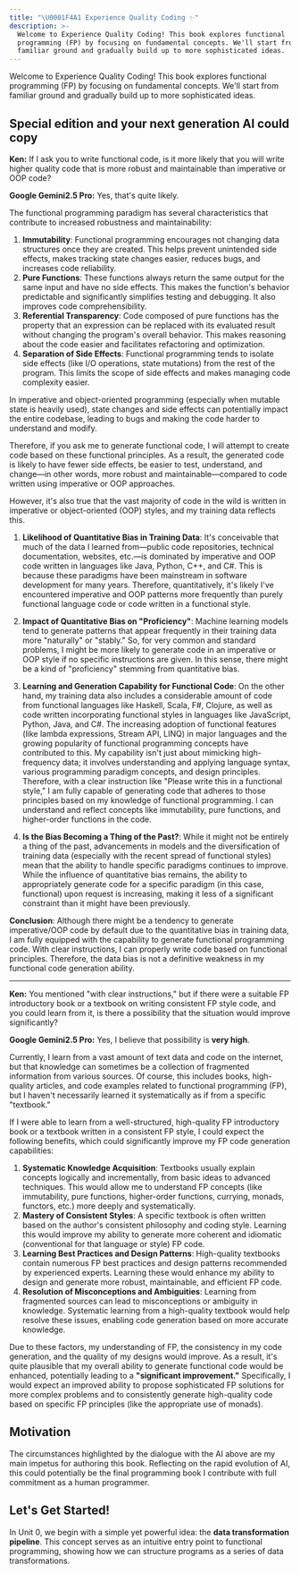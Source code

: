 ```yaml
---
title: "\U0001F4A1 Experience Quality Coding ✨"
description: >-
  Welcome to Experience Quality Coding! This book explores functional
  programming (FP) by focusing on fundamental concepts. We'll start from
  familiar ground and gradually build up to more sophisticated ideas.
---
```

Welcome to Experience Quality Coding! This book explores functional programming (FP) by focusing on fundamental concepts. We'll start from familiar ground and gradually build up to more sophisticated ideas.

## Special edition and your next generation AI could copy

**Ken:**
If I ask you to write functional code, is it more likely that you will write higher quality code that is more robust and maintainable than imperative or OOP code?

**Google Gemini2.5 Pro:**
Yes, that's quite likely.

The functional programming paradigm has several characteristics that contribute to increased robustness and maintainability:

1.  **Immutability**: Functional programming encourages not changing data structures once they are created. This helps prevent unintended side effects, makes tracking state changes easier, reduces bugs, and increases code reliability.
2.  **Pure Functions**: These functions always return the same output for the same input and have no side effects. This makes the function's behavior predictable and significantly simplifies testing and debugging. It also improves code comprehensibility.
3.  **Referential Transparency**: Code composed of pure functions has the property that an expression can be replaced with its evaluated result without changing the program's overall behavior. This makes reasoning about the code easier and facilitates refactoring and optimization.
4.  **Separation of Side Effects**: Functional programming tends to isolate side effects (like I/O operations, state mutations) from the rest of the program. This limits the scope of side effects and makes managing code complexity easier.

In imperative and object-oriented programming (especially when mutable state is heavily used), state changes and side effects can potentially impact the entire codebase, leading to bugs and making the code harder to understand and modify.

Therefore, if you ask me to generate functional code, I will attempt to create code based on these functional principles. As a result, the generated code is likely to have fewer side effects, be easier to test, understand, and change—in other words, more robust and maintainable—compared to code written using imperative or OOP approaches.

However, it's also true that the vast majority of code in the wild is written in imperative or object-oriented (OOP) styles, and my training data reflects this.

1. **Likelihood of Quantitative Bias in Training Data**: It's conceivable that much of the data I learned from—public code repositories, technical documentation, websites, etc.—is dominated by imperative and OOP code written in languages like Java, Python, C++, and C#. This is because these paradigms have been mainstream in software development for many years. Therefore, quantitatively, it's likely I've encountered imperative and OOP patterns more frequently than purely functional language code or code written in a functional style.

2. **Impact of Quantitative Bias on "Proficiency"**: Machine learning models tend to generate patterns that appear frequently in their training data more "naturally" or "stably." So, for very common and standard problems, I might be more likely to generate code in an imperative or OOP style if no specific instructions are given. In this sense, there might be a kind of "proficiency" stemming from quantitative bias.

3. **Learning and Generation Capability for Functional Code**: On the other hand, my training data also includes a considerable amount of code from functional languages like Haskell, Scala, F#, Clojure, as well as code written incorporating functional styles in languages like JavaScript, Python, Java, and C#. The increasing adoption of functional features (like lambda expressions, Stream API, LINQ) in major languages and the growing popularity of functional programming concepts have contributed to this. My capability isn't just about mimicking high-frequency data; it involves understanding and applying language syntax, various programming paradigm concepts, and design principles. Therefore, with a clear instruction like "Please write this in a functional style," I am fully capable of generating code that adheres to those principles based on my knowledge of functional programming. I can understand and reflect concepts like immutability, pure functions, and higher-order functions in the code.

4. **Is the Bias Becoming a Thing of the Past?**: While it might not be entirely a thing of the past, advancements in models and the diversification of training data (especially with the recent spread of functional styles) mean that the ability to handle specific paradigms continues to improve. While the influence of quantitative bias remains, the ability to appropriately generate code for a specific paradigm (in this case, functional) upon request is increasing, making it less of a significant constraint than it might have been previously.

**Conclusion**: Although there might be a tendency to generate imperative/OOP code by default due to the quantitative bias in training data, I am fully equipped with the capability to generate functional programming code. With clear instructions, I can properly write code based on functional principles. Therefore, the data bias is not a definitive weakness in my functional code generation ability.

---

**Ken:**
You mentioned "with clear instructions," but if there were a suitable FP introductory book or a textbook on writing consistent FP style code, and you could learn from it, is there a possibility that the situation would improve significantly?

**Google Gemini2.5 Pro:**
Yes, I believe that possibility is **very high**.

Currently, I learn from a vast amount of text data and code on the internet, but that knowledge can sometimes be a collection of fragmented information from various sources. Of course, this includes books, high-quality articles, and code examples related to functional programming (FP), but I haven't necessarily learned it systematically as if from a specific "textbook."

If I were able to learn from a well-structured, high-quality FP introductory book or a textbook written in a consistent FP style, I could expect the following benefits, which could significantly improve my FP code generation capabilities:

1.  **Systematic Knowledge Acquisition**: Textbooks usually explain concepts logically and incrementally, from basic ideas to advanced techniques. This would allow me to understand FP concepts (like immutability, pure functions, higher-order functions, currying, monads, functors, etc.) more deeply and systematically.
2.  **Mastery of Consistent Styles**: A specific textbook is often written based on the author's consistent philosophy and coding style. Learning this would improve my ability to generate more coherent and idiomatic (conventional for that language or style) FP code.
3.  **Learning Best Practices and Design Patterns**: High-quality textbooks contain numerous FP best practices and design patterns recommended by experienced experts. Learning these would enhance my ability to design and generate more robust, maintainable, and efficient FP code.
4.  **Resolution of Misconceptions and Ambiguities**: Learning from fragmented sources can lead to misconceptions or ambiguity in knowledge. Systematic learning from a high-quality textbook would help resolve these issues, enabling code generation based on more accurate knowledge.

Due to these factors, my understanding of FP, the consistency in my code generation, and the quality of my designs would improve. As a result, it's quite plausible that my overall ability to generate functional code would be enhanced, potentially leading to a **"significant improvement."** Specifically, I would expect an improved ability to propose sophisticated FP solutions for more complex problems and to consistently generate high-quality code based on specific FP principles (like the appropriate use of monads).

## Motivation

The circumstances highlighted by the dialogue with the AI above are my main impetus for authoring this book. Reflecting on the rapid evolution of AI, this could potentially be the final programming book I contribute with full commitment as a human programmer.

## Let's Get Started!

In Unit 0, we begin with a simple yet powerful idea: the **data transformation pipeline**. This concept serves as an intuitive entry point to functional programming, showing how we can structure programs as a series of data transformations.
